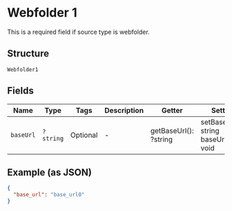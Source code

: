 
# Webfolder 1

This is a required field if source type is webfolder.

## Structure

`Webfolder1`

## Fields

| Name | Type | Tags | Description | Getter | Setter |
|  --- | --- | --- | --- | --- | --- |
| `baseUrl` | `?string` | Optional | - | getBaseUrl(): ?string | setBaseUrl(?string baseUrl): void |

## Example (as JSON)

```json
{
  "base_url": "base_url0"
}
```

